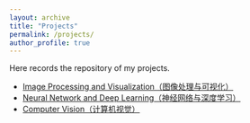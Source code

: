 ```yaml
---
layout: archive
title: "Projects"
permalink: /projects/
author_profile: true
---
```


Here records the repository of my projects.


- [Image Processing and Visualization（图像处理与可视化）](https://github.com/huakyouin/DATA130049.01-records)
- [Neural Network and Deep Learning（神经网络与深度学习）](https://github.com/huakyouin/DATA130011.01-records)
- [Computer Vision（计算机视觉）](https://github.com/huakyouin/DATA130051.01-records)
